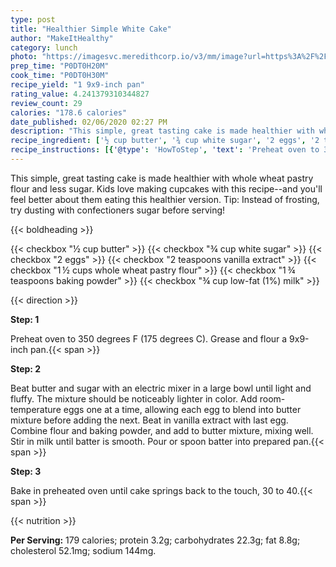 ```yaml
---
type: post
title: "Healthier Simple White Cake"
author: "MakeItHealthy"
category: lunch
photo: "https://imagesvc.meredithcorp.io/v3/mm/image?url=https%3A%2F%2Fimages.media-allrecipes.com%2Fuserphotos%2F965151.jpg"
prep_time: "P0DT0H20M"
cook_time: "P0DT0H30M"
recipe_yield: "1 9x9-inch pan"
rating_value: 4.241379310344827
review_count: 29
calories: "178.6 calories"
date_published: 02/06/2020 02:27 PM
description: "This simple, great tasting cake is made healthier with whole wheat pastry flour and less sugar. Kids love making cupcakes with this recipe--and you'll feel better about them eating this healthier version. Tip: Instead of frosting, try dusting with confectioners sugar before serving!"
recipe_ingredient: ['½ cup butter', '¾ cup white sugar', '2 eggs', '2 teaspoons vanilla extract', '1\u2009½ cups whole wheat pastry flour', '1\u2009¾ teaspoons baking powder', '¾ cup low-fat (1%) milk']
recipe_instructions: [{'@type': 'HowToStep', 'text': 'Preheat oven to 350 degrees F (175 degrees C). Grease and flour a 9x9-inch pan.\n'}, {'@type': 'HowToStep', 'text': 'Beat butter and sugar with an electric mixer in a large bowl until light and fluffy. The mixture should be noticeably lighter in color. Add room-temperature eggs one at a time, allowing each egg to blend into butter mixture before adding the next. Beat in vanilla extract with last egg. Combine flour and baking powder, and add to butter mixture, mixing well.  Stir in milk until batter is smooth.  Pour or spoon batter into prepared pan.\n'}, {'@type': 'HowToStep', 'text': 'Bake in preheated oven until cake springs back to the touch, 30 to 40.\n'}]
---
```


This simple, great tasting cake is made healthier with whole wheat pastry flour and less sugar. Kids love making cupcakes with this recipe--and you'll feel better about them eating this healthier version. Tip: Instead of frosting, try dusting with confectioners sugar before serving! 

{{< boldheading >}}

{{< checkbox "½ cup butter" >}}
{{< checkbox "¾ cup white sugar" >}}
{{< checkbox "2  eggs" >}}
{{< checkbox "2 teaspoons vanilla extract" >}}
{{< checkbox "1 ½ cups whole wheat pastry flour" >}}
{{< checkbox "1 ¾ teaspoons baking powder" >}}
{{< checkbox "¾ cup low-fat (1%) milk" >}}


{{< direction >}}

**Step: 1**

Preheat oven to 350 degrees F (175 degrees C). Grease and flour a 9x9-inch pan.{{< span >}}

**Step: 2**

Beat butter and sugar with an electric mixer in a large bowl until light and fluffy. The mixture should be noticeably lighter in color. Add room-temperature eggs one at a time, allowing each egg to blend into butter mixture before adding the next. Beat in vanilla extract with last egg. Combine flour and baking powder, and add to butter mixture, mixing well.  Stir in milk until batter is smooth.  Pour or spoon batter into prepared pan.{{< span >}}

**Step: 3**

Bake in preheated oven until cake springs back to the touch, 30 to 40.{{< span >}}

{{< nutrition >}}

**Per Serving:** 179 calories; protein 3.2g; carbohydrates 22.3g; fat 8.8g; cholesterol 52.1mg; sodium 144mg.